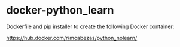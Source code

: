 # docker-python_learn
Dockerfile and pip installer to create the following Docker container:

https://hub.docker.com/r/mcabezas/python_nolearn/
